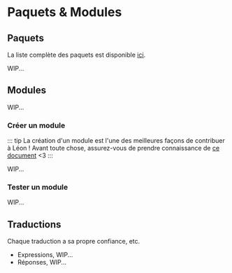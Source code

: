 # Paquets & Modules

## Paquets

La liste complète des paquets est disponible [ici](https://github.com/leon-ai/leon/tree/develop/packages).

WIP...

## Modules

WIP...

### Créer un module

::: tip
La création d'un module est l'une des meilleures façons de contribuer à Léon ! Avant toute chose, assurez-vous de prendre connaissance de [ce document](https://github.com/leon-ai/leon/blob/develop/.github/CONTRIBUTING.md) <3
:::

WIP...

### Tester un module

WIP...

## Traductions

Chaque traduction a sa propre confiance, etc.

- Expressions, WIP...
- Réponses, WIP...
